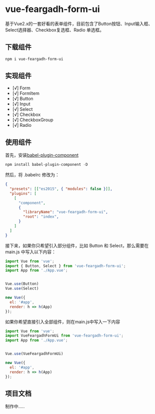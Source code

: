 # vue-feargadh-form-ui

​		基于Vue2.x的一套好看的表单组件，目前包含了Button按钮、Input输入框、Select选择器、Checkbox复选框、Radio 单选框。

## 下载组件

```powershell
npm i vue-feargadh-form-ui
```



## 实现组件

- [√] Form
- [√] FormItem
- [√] Button
- [√] Input
- [√] Select
- [√] Checkbox
- [√] CheckboxGroup
- [√] Radio



## 使用组件

首先，安装[babel-plugin-component](https://github.com/QingWei-Li/babel-plugin-component)

```powershell
npm install babel-plugin-component -D
```

然后，将 .babelrc 修改为：

```json
{
  "presets": [["es2015", { "modules": false }]],
  "plugins": [
    [
      "component",
      {
        "libraryName": "vue-feargadh-form-ui",
        "root": "index",
      }
    ]
  ]
}
```

接下来，如果你只希望引入部分组件，比如 Button 和 Select，那么需要在 main.js 中写入以下内容：

```javascript
import Vue from 'vue';
import { Button, Select } from 'vue-feargadh-form-ui';
import App from './App.vue';


Vue.use(Button)
Vue.use(Select)

new Vue({
  el: '#app',
  render: h => h(App)
});
```

如果你希望直接引入全部组件，则在main.js中写入一下内容

```JavaScript
import Vue from 'vue';
import VueFeargadhFormUi from 'vue-feargadh-form-ui';
import App from './App.vue';


Vue.use(VueFeargadhFormUi)

new Vue({
  el: '#app',
  render: h => h(App)
});
```



## 项目文档

制作中.....
